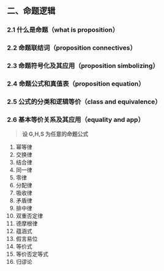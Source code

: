 ## 二、命题逻辑
### 2.1 什么是命题（what is proposition）
### 2.2 命题联结词（proposition connectives）
### 2.3 命题符号化及其应用（proposition simbolizing）
### 2.4 命题公式和真值表（proposition equation）
### 2.5 公式的分类和逻辑等价（class and equivalence）
### 2.6 基本等价关系及其应用（equality and app）
> **设 G,H,S 为任意的命题公式**
1. 幂等律
2. 交换律
3. 结合律
4. 同一律
5. 零律
6. 分配律
7. 吸收律
8. 矛盾律
9. 排中律
10. 双重否定律
11. 德摩根律
12. 蕴涵式
13. 假言易位
14. 等价式
15. 等价否定等式
17. 归谬论
